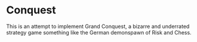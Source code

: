 # Conquest

This is an attempt to implement Grand Conquest, a bizarre and underrated strategy game something like the German demonspawn of Risk and Chess.
